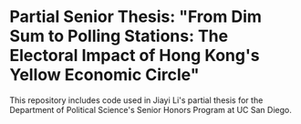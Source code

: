 # Partial Senior Thesis: "From Dim Sum to Polling Stations: The Electoral Impact of Hong Kong's Yellow Economic Circle"
This repository includes code used in Jiayi Li's partial thesis for the Department of Political Science's Senior Honors Program at UC San Diego.
